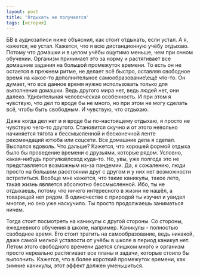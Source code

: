 ```yaml
---
layout: post
title: 'Отдыхать не получается'
tags: [история]
---
```


БВ в аудиозаписи ниже объяснил, как стоит отдыхать, если устал. А я, кажется, не устал. Кажется, что я всю дистанционную учёбу отдыхаю. Потому что домашки и в целом учёбы ощутимо меньше, чем при очном обучении. Организм принимает это за норму и растягивает все домашние задания на большой промежуток времени. То есть он не остается в прежнем ритме, не делает всё быстро, оставляя свободное время на какое-то дополнительное самообразование\ещё что-то. Он думает, что все данное время нужно использовать только для выполнения домашки. Ведь другого мира нет, ведь людей нет, они далеко. Удивительная человеческая особенность. И при этом я чувствую, что дел то вроде бы не много, но при этом не могу сделать всё, чтобы быть свободным. И чувствую, что отдыхаю.

Даже когда дел нет и я вроде бы по-настоящему отдыхаю, я просто не чувствую чего-то другого. Становится скучно и от этого невольно начиняется тягота к бессмысленной и бесконечной ленте рекомендаций ютюба или соцсети. Все домашние дела я сделал. Выспался вдоволь. Что дальше? Кажется, что хорошей формой отдыха было бы проведение времени с друзьями, которые рядом.  Условно, какая-нибудь прогулка\поход куда-то. Но, увы, уже полгода это не представляется возможным из-за пандемии. Да, к сожалению, люди просто на большом расстоянии друг с другом и у них нет возможности встретиться. Вообще мне кажется, что такие каникулы, такое лето, такая жизнь является абсолютно бессмысленной. Ибо, ты не отдыхаешь, потому что ничего интересного в жизни не нашёл, а товарищей нет рядом. В одиночестве с природой ты изучил и увидел многое, но оно уже наскучило. Ты просто продолжаешь заниматься ничем.

Тогда стоит посмотреть на каникулы с другой стороны. Со стороны, ежедневного обучения в школе, например. Каникулы - полностью свободное время. Его стоит тратить на самообразование, ведь никакой, даже самой мелкой усталости от учёбы в школе в период каникул нет. Летом этого свободного времени дается слишком много и организм просто нереально растягивает все планы и задачи, которые стоило бы выполнить. Кажется, что в более короткий промежуток времени, как зимние каникулы, этот эффект должен уменьшиться.

<audio src="/assets/media/relax.mp3"></audio>